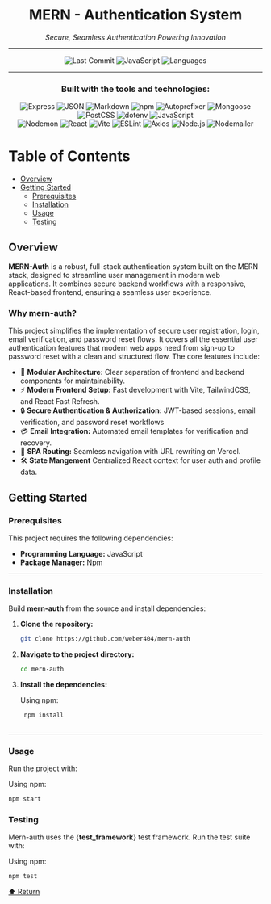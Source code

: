 <div align="center">

<h1>MERN - Authentication System</h1>

<p><i>Secure, Seamless Authentication Powering Innovation</i></p>

---

![Last Commit](https://img.shields.io/github/last-commit/weber404/mern-auth?color=blue&label=last%20commit)
![JavaScript](https://img.shields.io/badge/javascript-98.6%25-blue)
![Languages](https://img.shields.io/badge/languages-3-blue)

---

<h3>Built with the tools and technologies:</h3>

![Express](https://img.shields.io/badge/Express-black?logo=express&logoColor=white)
![JSON](https://img.shields.io/badge/JSON-black?logo=json&logoColor=white)
![Markdown](https://img.shields.io/badge/Markdown-black?logo=markdown&logoColor=white)
![npm](https://img.shields.io/badge/npm-red?logo=npm&logoColor=white)
![Autoprefixer](https://img.shields.io/badge/Autoprefixer-DD3735?logo=autoprefixer&logoColor=white)
![Mongoose](https://img.shields.io/badge/Mongoose-800000?logo=mongoose&logoColor=white)
![PostCSS](https://img.shields.io/badge/PostCSS-DD3A0A?logo=postcss&logoColor=white)
![dotenv](https://img.shields.io/badge/.ENV-yellow?logo=dotenv&logoColor=black)
![JavaScript](https://img.shields.io/badge/JavaScript-F7DF1E?logo=javascript&logoColor=black)  
![Nodemon](https://img.shields.io/badge/Nodemon-76D04B?logo=nodemon&logoColor=black)
![React](https://img.shields.io/badge/React-61DAFB?logo=react&logoColor=black)
![Vite](https://img.shields.io/badge/Vite-646CFF?logo=vite&logoColor=white)
![ESLint](https://img.shields.io/badge/ESLint-4B32C3?logo=eslint&logoColor=white)
![Axios](https://img.shields.io/badge/Axios-5A29E4?logo=axios&logoColor=white)
![Node.js](https://img.shields.io/badge/Node.js-339933?style=for-the-badge&logo=node.js&logoColor=white)
![Nodemailer](https://img.shields.io/badge/Nodemailer-0A6CFF?style=for-the-badge&logo=maildotru&logoColor=white)



</div>

# Table of Contents

- [Overview](#overview)
- [Getting Started](#getting-started)
  - [Prerequisites](#prerequisites)
  - [Installation](#installation)
  - [Usage](#usage)
  - [Testing](#testing)
 
## Overview

**MERN-Auth** is a robust, full-stack authentication system built on the MERN stack, designed to streamline user management in modern web applications. It combines secure backend workflows with a responsive, React-based frontend, ensuring a seamless user experience.

### Why mern-auth?

This project simplifies the implementation of secure user registration, login, email verification, and password reset flows. It covers all the essential user authentication features that modern web apps need from sign-up to password reset with a clean and structured flow. The core features include:

- 🧩 **Modular Architecture:** Clear separation of frontend and backend components for maintainability.
- ⚡ **Modern Frontend Setup:** Fast development with Vite, TailwindCSS, and React Fast Refresh.
- 🔒 **Secure Authentication & Authorization:** JWT-based sessions, email verification, and password reset workflows
- 💳 **Email Integration:** Automated email templates for verification and recovery.
- 🚀 **SPA Routing:** Seamless navigation with URL rewriting on Vercel.
- 🛠️ **State Mangement** Centralized React context for user auth and profile data.

## Getting Started

### Prerequisites

This project requires the following dependencies:

- **Programming Language:** JavaScript  
- **Package Manager:** Npm  

---

### Installation

Build **mern-auth** from the source and install dependencies:

1. **Clone the repository:**

   ```bash
   git clone https://github.com/weber404/mern-auth

2. **Navigate to the project directory:**

   ```bash
   cd mern-auth

3. **Install the dependencies:**
 
   Using npm:
   ```bash
    npm install
  
---

### Usage

   Run the project with:

   Using npm:
   ```bash
   npm start
  ```

### Testing

Mern-auth uses the {**test_framework**} test framework. Run the test suite with:

Using npm:
```bash
npm test
```

[⬆️ Return](#mern-auth)
